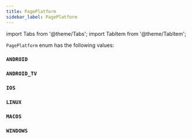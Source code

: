 ```yaml
---
title: PagePlatform
sidebar_label: PagePlatform
---
```


import Tabs from '@theme/Tabs';
import TabItem from '@theme/TabItem';

`PagePlatform` enum has the following values:

### `ANDROID`

### `ANDROID_TV`

### `IOS`

### `LINUX`

### `MACOS`

### `WINDOWS`
